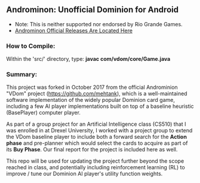 ## Androminon: Unofficial Dominion for Android

- Note: This is neither supported nor endorsed by Rio Grande Games.
- [Androminon Official Releases Are Located Here](https://github.com/mehtank/androminion/releases)

### How to Compile:

Within the 'src/' directory, type: __javac com/vdom/core/Game.java__

### Summary:

This project was forked in October 2017 from the official Androminion "VDom" project (https://github.com/mehtank), which is a well-maintained software implementation of the widely popular Dominion card game, including a few AI player implementations built on top of a baseline heuristic (BasePlayer) computer player.

As part of a group project for an Artificial Intelligence class (CS510) that I was enrolled in at Drexel University, I worked with a project group to extend the VDom baseline player to include both a forward search for the __Action phase__ and pre-planner which would select the cards to acquire as part of its __Buy Phase__.  Our final report for the project is included here as well.

This repo will be used for updating the project further beyond the scope reached in class, and potentially including reinforcement learning (RL) to improve / tune our Dominion AI player's utility function weights.
